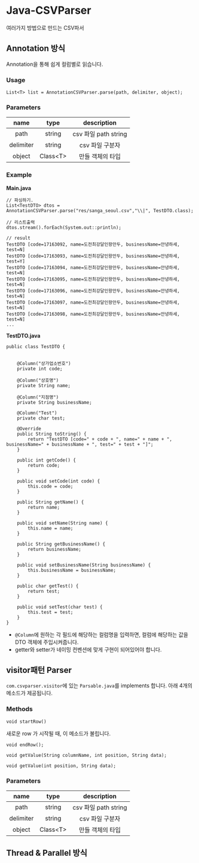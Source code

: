 # Java-CSVParser
여러가지 방법으로 만드는 CSV파서

## Annotation 방식
Annotation을 통해 쉽게 컬럼별로 읽습니다.


### Usage
```
List<T> list = AnnotationCSVParser.parse(path, delimiter, object);
```

### Parameters
|  name | type  |  description |
|:-:|:-:|:-:|
|  path |  string | csv 파일 path string  |
|  delimiter |  string | csv 파일 구분자  |
|  object |  Class\<T> | 만들 객체의 타입  |

### Example

**Main.java**
```
// 파싱하기.
List<TestDTO> dtos = AnnotationCSVParser.parse("res/sanga_seoul.csv","\\|", TestDTO.class);

// 리스트출력
dtos.stream().forEach(System.out::println);

// result
TestDTO [code=17163092, name=도전최강달인왕만두, businessName=안녕하세, test=N]
TestDTO [code=17163093, name=도전최강달인왕만두, businessName=안녕하세, test=Y]
TestDTO [code=17163094, name=도전최강달인왕만두, businessName=안녕하세, test=N]
TestDTO [code=17163095, name=도전최강달인왕만두, businessName=안녕하세, test=N]
TestDTO [code=17163096, name=도전최강달인왕만두, businessName=안녕하세, test=N]
TestDTO [code=17163097, name=도전최강달인왕만두, businessName=안녕하세, test=N]
TestDTO [code=17163098, name=도전최강달인왕만두, businessName=안녕하세, test=N]
...
```

**TestDTO.java**

```
public class TestDTO {


	@Column("상가업소번호")
	private int code;

	@Column("상호명")
	private String name;
	
	@Column("지점명")
	private String businessName;

	@Column("Test")
	private char test;

	@Override
	public String toString() {
		return "TestDTO [code=" + code + ", name=" + name + ", businessName=" + businessName + ", test=" + test + "]";
	}

	public int getCode() {
		return code;
	}

	public void setCode(int code) {
		this.code = code;
	}

	public String getName() {
		return name;
	}

	public void setName(String name) {
		this.name = name;
	}

	public String getBusinessName() {
		return businessName;
	}

	public void setBusinessName(String businessName) {
		this.businessName = businessName;
	}

	public char getTest() {
		return test;
	}

	public void setTest(char test) {
		this.test = test;
	}
}
```
- `@Column`에 원하는 각 필드에 해당하는 컬럼명을 입력하면, 컬럼에 해당하는 값을 DTO 객체에 주입시켜줍니다.
- getter와 setter가 네이밍 컨벤션에 맞게 구현이 되어있어야 합니다. 



## visitor패턴 Parser

`com.csvparser.visitor`에 있는 `Parsable.java`를 implements 합니다.
아래 4개의 메소드가 제공됩니다.

### Methods
```
void startRow()
```
새로운 row 가 시작될 때, 이 메소드가 불립니다.


```
void endRow();
```

```
void getValue(String columnName, int position, String data);
```
 
```
void getValue(int position, String data);
```




### Parameters
|  name | type  |  description |
|:-:|:-:|:-:|
|  path |  string | csv 파일 path string  |
|  delimiter |  string | csv 파일 구분자  |
|  object |  Class\<T> | 만들 객체의 타입  |





## Thread & Parallel 방식

